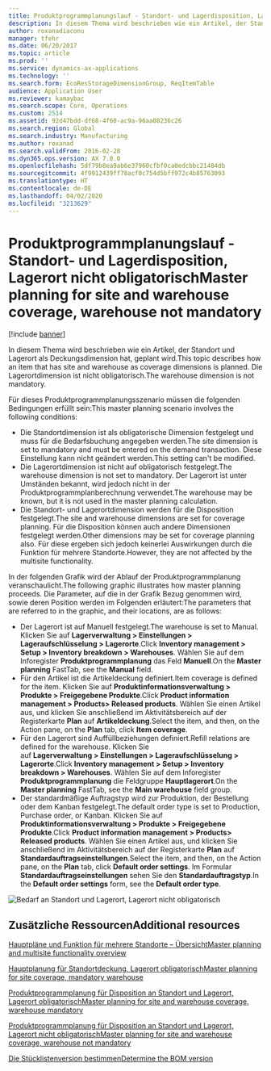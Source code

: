 ```yaml
---
title: Produktprogrammplanungslauf - Standort- und Lagerdisposition, Lagerort nicht obligatorisch
description: In diesem Thema wird beschrieben wie ein Artikel, der Standort und Lagerort als Deckungsdimension hat, geplant wird. Die Lagerortdimension ist nicht obligatorisch.
author: roxanadiaconu
manager: tfehr
ms.date: 06/20/2017
ms.topic: article
ms.prod: ''
ms.service: dynamics-ax-applications
ms.technology: ''
ms.search.form: EcoResStorageDimensionGroup, ReqItemTable
audience: Application User
ms.reviewer: kamaybac
ms.search.scope: Core, Operations
ms.custom: 2514
ms.assetid: 92d47bdd-df68-4f60-ac9a-96aa08236c26
ms.search.region: Global
ms.search.industry: Manufacturing
ms.author: roxanad
ms.search.validFrom: 2016-02-28
ms.dyn365.ops.version: AX 7.0.0
ms.openlocfilehash: 5df79b8ea9ab6e37960cfbf0ca0edcbbc21484db
ms.sourcegitcommit: 4f9912439ff78acf0c754d5bff972c4b85763093
ms.translationtype: HT
ms.contentlocale: de-DE
ms.lasthandoff: 04/02/2020
ms.locfileid: "3213629"
---
```

# <a name="master-planning-for-site-and-warehouse-coverage-warehouse-not-mandatory"></a><span data-ttu-id="0f347-104">Produktprogrammplanungslauf - Standort- und Lagerdisposition, Lagerort nicht obligatorisch</span><span class="sxs-lookup"><span data-stu-id="0f347-104">Master planning for site and warehouse coverage, warehouse not mandatory</span></span>

[!include [banner](../includes/banner.md)]

<span data-ttu-id="0f347-105">In diesem Thema wird beschrieben wie ein Artikel, der Standort und Lagerort als Deckungsdimension hat, geplant wird.</span><span class="sxs-lookup"><span data-stu-id="0f347-105">This topic describes how an item that has site and warehouse as coverage dimensions is planned.</span></span> <span data-ttu-id="0f347-106">Die Lagerortdimension ist nicht obligatorisch.</span><span class="sxs-lookup"><span data-stu-id="0f347-106">The warehouse dimension is not mandatory.</span></span>

<span data-ttu-id="0f347-107">Für dieses Produktprogrammplanungsszenario müssen die folgenden Bedingungen erfüllt sein:</span><span class="sxs-lookup"><span data-stu-id="0f347-107">This master planning scenario involves the following conditions:</span></span>

-   <span data-ttu-id="0f347-108">Die Standortdimension ist als obligatorische Dimension festgelegt und muss für die Bedarfsbuchung angegeben werden.</span><span class="sxs-lookup"><span data-stu-id="0f347-108">The site dimension is set to mandatory and must be entered on the demand transaction.</span></span> <span data-ttu-id="0f347-109">Diese Einstellung kann nicht geändert werden.</span><span class="sxs-lookup"><span data-stu-id="0f347-109">This setting can't be modified.</span></span>
-   <span data-ttu-id="0f347-110">Die Lagerortdimension ist nicht auf obligatorisch festgelegt.</span><span class="sxs-lookup"><span data-stu-id="0f347-110">The warehouse dimension is not set to mandatory.</span></span> <span data-ttu-id="0f347-111">Der Lagerort ist unter Umständen bekannt, wird jedoch nicht in der Produktprogrammplanberechnung verwendet.</span><span class="sxs-lookup"><span data-stu-id="0f347-111">The warehouse may be known, but it is not used in the master planning calculation.</span></span>
-   <span data-ttu-id="0f347-112">Die Standort- und Lagerortdimension werden für die Disposition festgelegt.</span><span class="sxs-lookup"><span data-stu-id="0f347-112">The site and warehouse dimensions are set for coverage planning.</span></span> <span data-ttu-id="0f347-113">Für die Disposition können auch andere Dimensionen festgelegt werden.</span><span class="sxs-lookup"><span data-stu-id="0f347-113">Other dimensions may be set for coverage planning also.</span></span> <span data-ttu-id="0f347-114">Für diese ergeben sich jedoch keinerlei Auswirkungen durch die Funktion für mehrere Standorte.</span><span class="sxs-lookup"><span data-stu-id="0f347-114">However, they are not affected by the multisite functionality.</span></span>

<span data-ttu-id="0f347-115">In der folgenden Grafik wird der Ablauf der Produktprogrammplanung veranschaulicht.</span><span class="sxs-lookup"><span data-stu-id="0f347-115">The following graphic illustrates how master planning proceeds.</span></span> <span data-ttu-id="0f347-116">Die Parameter, auf die in der Grafik Bezug genommen wird, sowie deren Position werden im Folgenden erläutert:</span><span class="sxs-lookup"><span data-stu-id="0f347-116">The parameters that are referred to in the graphic, and their locations, are as follows:</span></span>
-   <span data-ttu-id="0f347-117">Der Lagerort ist auf Manuell festgelegt.</span><span class="sxs-lookup"><span data-stu-id="0f347-117">The warehouse is set to Manual.</span></span> <span data-ttu-id="0f347-118">Klicken Sie auf **Lagerverwaltung &gt; Einstellungen &gt; Lageraufschlüsselung &gt; Lagerorte**.</span><span class="sxs-lookup"><span data-stu-id="0f347-118">Click **Inventory management &gt; Setup &gt; Inventory breakdown &gt; Warehouses**.</span></span> <span data-ttu-id="0f347-119">Wählen Sie auf dem Inforegister **Produktprogrammplanung** das Feld **Manuell**.</span><span class="sxs-lookup"><span data-stu-id="0f347-119">On the **Master planning** FastTab, see the **Manual** field.</span></span>
-   <span data-ttu-id="0f347-120">Für den Artikel ist die Artikeldeckung definiert.</span><span class="sxs-lookup"><span data-stu-id="0f347-120">Item coverage is defined for the item.</span></span> <span data-ttu-id="0f347-121">Klicken Sie auf **Produktinformationsverwaltung &gt; Produkte &gt; Freigegebene Produkte**.</span><span class="sxs-lookup"><span data-stu-id="0f347-121">Click **Product information management &gt; Products&gt; Released products**.</span></span> <span data-ttu-id="0f347-122">Wählen Sie einen Artikel aus, und klicken Sie anschließend im Aktivitätsbereich auf der Registerkarte **Plan** auf **Artikeldeckung**.</span><span class="sxs-lookup"><span data-stu-id="0f347-122">Select the item, and then, on the Action pane, on the **Plan** tab, click **Item coverage**.</span></span>
-   <span data-ttu-id="0f347-123">Für den Lagerort sind Auffüllbeziehungen definiert.</span><span class="sxs-lookup"><span data-stu-id="0f347-123">Refill relations are defined for the warehouse.</span></span> <span data-ttu-id="0f347-124">Klicken Sie auf **Lagerverwaltung &gt; Einstellungen &gt; Lageraufschlüsselung &gt; Lagerorte**.</span><span class="sxs-lookup"><span data-stu-id="0f347-124">Click **Inventory management &gt; Setup &gt; Inventory breakdown &gt; Warehouses**.</span></span> <span data-ttu-id="0f347-125">Wählen Sie auf dem Inforegister **Produktprogrammplanung** die Feldgruppe **Hauptlagerort**.</span><span class="sxs-lookup"><span data-stu-id="0f347-125">On the **Master planning** FastTab, see the **Main warehouse** field group.</span></span>
-   <span data-ttu-id="0f347-126">Der standardmäßige Auftragstyp wird zur Produktion, der Bestellung oder dem Kanban festgelegt.</span><span class="sxs-lookup"><span data-stu-id="0f347-126">The default order type is set to Production, Purchase order, or Kanban.</span></span> <span data-ttu-id="0f347-127">Klicken Sie auf **Produktinformationsverwaltung &gt; Produkte &gt; Freigegebene Produkte**.</span><span class="sxs-lookup"><span data-stu-id="0f347-127">Click **Product information management &gt; Products&gt; Released products**.</span></span> <span data-ttu-id="0f347-128">Wählen Sie einen Artikel aus, und klicken Sie anschließend im Aktivitätsbereich auf der Registerkarte **Plan** auf **Standardauftragseinstellungen**.</span><span class="sxs-lookup"><span data-stu-id="0f347-128">Select the item, and then, on the Action pane, on the **Plan** tab, click **Default order settings**.</span></span> <span data-ttu-id="0f347-129">Im Formular **Standardauftragseinstellungen** sehen Sie den **Standardauftragstyp**.</span><span class="sxs-lookup"><span data-stu-id="0f347-129">In the **Default order settings** form, see the **Default order type**.</span></span>

![Bedarf an Standort und Lagerort, Lagerort nicht obligatorisch](./media/multisitedemandexplosionscenarioforsiteandwarehousecoveragewarehousenotmandatory.jpg)



<a name="additional-resources"></a><span data-ttu-id="0f347-131">Zusätzliche Ressourcen</span><span class="sxs-lookup"><span data-stu-id="0f347-131">Additional resources</span></span>
--------

[<span data-ttu-id="0f347-132">Hauptpläne und Funktion für mehrere Standorte – Übersicht</span><span class="sxs-lookup"><span data-stu-id="0f347-132">Master planning and multisite functionality overview</span></span>](master-plan-multisite-functionality.md)

[<span data-ttu-id="0f347-133">Hauptplanung für Standortdeckung, Lagerort obligatorisch</span><span class="sxs-lookup"><span data-stu-id="0f347-133">Master planning for site coverage, mandatory warehouse</span></span>](master-plan-site-warehouse-coverage-warehouse-mandatory.md)

[<span data-ttu-id="0f347-134">Produktprogrammplanung für Disposition an Standort und Lagerort, Lagerort obligatorisch</span><span class="sxs-lookup"><span data-stu-id="0f347-134">Master planning for site and warehouse coverage, warehouse mandatory</span></span>](master-plan-site-coverage-warehouse-mandatory.md)

[<span data-ttu-id="0f347-135">Produktprogrammplanung für Disposition an Standort und Lagerort, Lagerort nicht obligatorisch</span><span class="sxs-lookup"><span data-stu-id="0f347-135">Master planning for site and warehouse coverage, warehouse not mandatory</span></span>](master-plan-site-coverage-warehouse-not-mandatory.md)

[<span data-ttu-id="0f347-136">Die Stücklistenversion bestimmen</span><span class="sxs-lookup"><span data-stu-id="0f347-136">Determine the BOM version</span></span>](master-plan-bom-version-determined.md)



